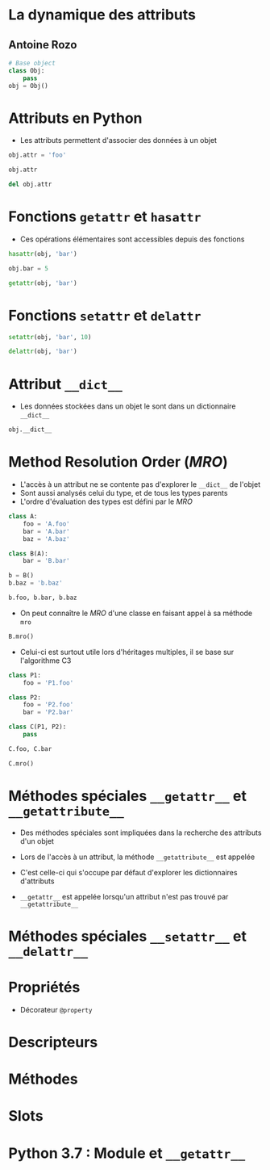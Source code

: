 # La dynamique des attributs
## Antoine Rozo

```python skip
# Base object
class Obj:
    pass
obj = Obj()
```

# Attributs en Python

* Les attributs permettent d'associer des données à un objet

```python
obj.attr = 'foo'
```

```python
obj.attr
```

```python
del obj.attr
```

# Fonctions `getattr` et `hasattr`

* Ces opérations élémentaires sont accessibles depuis des fonctions

```python
hasattr(obj, 'bar')
```

```python
obj.bar = 5
```

```python
getattr(obj, 'bar')
```

# Fonctions `setattr` et `delattr`

```python
setattr(obj, 'bar', 10)
```

```python
delattr(obj, 'bar')
```

# Attribut `__dict__`

* Les données stockées dans un objet le sont dans un dictionnaire `__dict__`

```python
obj.__dict__
```

# Method Resolution Order (*MRO*)

* L'accès à un attribut ne se contente pas d'explorer le `__dict__` de l'objet
* Sont aussi analysés celui du type, et de tous les types parents
* L'ordre d'évaluation des types est défini par le *MRO*

```python
class A:
    foo = 'A.foo'
    bar = 'A.bar'
    baz = 'A.baz'

class B(A):
    bar = 'B.bar'

b = B()
b.baz = 'b.baz'

b.foo, b.bar, b.baz
```

* On peut connaître le *MRO* d'une classe en faisant appel à sa méthode `mro`

```python
B.mro()
```

* Celui-ci est surtout utile lors d'héritages multiples, il se base sur l'algorithme C3

```python
class P1:
    foo = 'P1.foo'

class P2:
    foo = 'P2.foo'
    bar = 'P2.bar'

class C(P1, P2):
    pass

C.foo, C.bar
```

```python
C.mro()
```

# Méthodes spéciales `__getattr__` et `__getattribute__`

* Des méthodes spéciales sont impliquées dans la recherche des attributs d'un objet
* Lors de l'accès à un attribut, la méthode `__getattribute__` est appelée
* C'est celle-ci qui s'occupe par défaut d'explorer les dictionnaires d'attributs

* `__getattr__` est appelée lorsqu'un attribut n'est pas trouvé par `__getattribute__`

# Méthodes spéciales `__setattr__` et `__delattr__`

# Propriétés

* Décorateur `@property`

# Descripteurs

# Méthodes

# Slots

# Python 3.7 : Module et `__getattr__`
